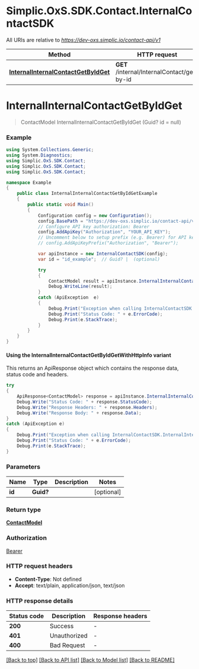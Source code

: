 # Simplic.OxS.SDK.Contact.InternalContactSDK

All URIs are relative to *https://dev-oxs.simplic.io/contact-api/v1*

| Method | HTTP request | Description |
|--------|--------------|-------------|
| [**InternalInternalContactGetByIdGet**](InternalContactSDK.md#internalinternalcontactgetbyidget) | **GET** /internal/InternalContact/get-by-id |  |

<a id="internalinternalcontactgetbyidget"></a>
# **InternalInternalContactGetByIdGet**
> ContactModel InternalInternalContactGetByIdGet (Guid? id = null)



### Example
```csharp
using System.Collections.Generic;
using System.Diagnostics;
using Simplic.OxS.SDK.Contact;
using Simplic.OxS.SDK.Contact;
using Simplic.OxS.SDK.Contact;

namespace Example
{
    public class InternalInternalContactGetByIdGetExample
    {
        public static void Main()
        {
            Configuration config = new Configuration();
            config.BasePath = "https://dev-oxs.simplic.io/contact-api/v1";
            // Configure API key authorization: Bearer
            config.AddApiKey("Authorization", "YOUR_API_KEY");
            // Uncomment below to setup prefix (e.g. Bearer) for API key, if needed
            // config.AddApiKeyPrefix("Authorization", "Bearer");

            var apiInstance = new InternalContactSDK(config);
            var id = "id_example";  // Guid? |  (optional) 

            try
            {
                ContactModel result = apiInstance.InternalInternalContactGetByIdGet(id);
                Debug.WriteLine(result);
            }
            catch (ApiException  e)
            {
                Debug.Print("Exception when calling InternalContactSDK.InternalInternalContactGetByIdGet: " + e.Message);
                Debug.Print("Status Code: " + e.ErrorCode);
                Debug.Print(e.StackTrace);
            }
        }
    }
}
```

#### Using the InternalInternalContactGetByIdGetWithHttpInfo variant
This returns an ApiResponse object which contains the response data, status code and headers.

```csharp
try
{
    ApiResponse<ContactModel> response = apiInstance.InternalInternalContactGetByIdGetWithHttpInfo(id);
    Debug.Write("Status Code: " + response.StatusCode);
    Debug.Write("Response Headers: " + response.Headers);
    Debug.Write("Response Body: " + response.Data);
}
catch (ApiException e)
{
    Debug.Print("Exception when calling InternalContactSDK.InternalInternalContactGetByIdGetWithHttpInfo: " + e.Message);
    Debug.Print("Status Code: " + e.ErrorCode);
    Debug.Print(e.StackTrace);
}
```

### Parameters

| Name | Type | Description | Notes |
|------|------|-------------|-------|
| **id** | **Guid?** |  | [optional]  |

### Return type

[**ContactModel**](ContactModel.md)

### Authorization

[Bearer](../README.md#Bearer)

### HTTP request headers

 - **Content-Type**: Not defined
 - **Accept**: text/plain, application/json, text/json


### HTTP response details
| Status code | Description | Response headers |
|-------------|-------------|------------------|
| **200** | Success |  -  |
| **401** | Unauthorized |  -  |
| **400** | Bad Request |  -  |

[[Back to top]](#) [[Back to API list]](../README.md#documentation-for-api-endpoints) [[Back to Model list]](../README.md#documentation-for-models) [[Back to README]](../README.md)

